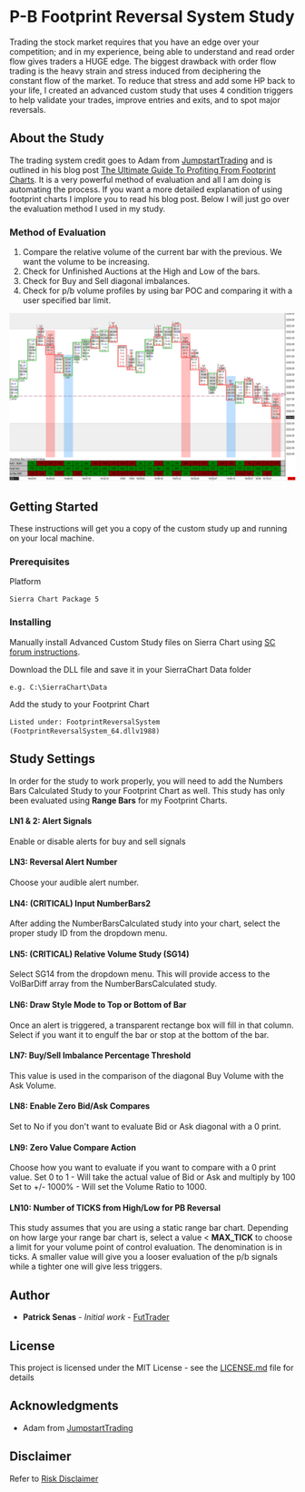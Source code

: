 # P-B Footprint Reversal System Study

Trading the stock market requires that you have an edge over your competition; and in my experience, being able to understand and read order flow gives traders a HUGE edge. The biggest drawback with order flow trading is the heavy strain and stress induced from deciphering the constant flow of the market. To reduce that stress and add some HP back to your life, I created an advanced custom study that uses 4 condition triggers to help validate your trades, improve entries and exits, and to spot major reversals.



## About the Study
The trading system credit goes to Adam from [JumpstartTrading](https://www.jumpstarttrading.com/) and is outlined in his blog post [The Ultimate Guide To Profiting From Footprint Charts](https://www.jumpstarttrading.com/footprint-chart/). It is a very powerful method of evaluation and all I am doing is automating the process. If you want a more detailed explanation of using footprint charts I implore you to read his blog post. Below I will just go over the evaluation method I used in my study.

### Method of Evaluation
1. Compare the relative volume of the current bar with the previous. We want the volume to be increasing.
2. Check for Unfinished Auctions at the High and Low of the bars.
3. Check for Buy and Sell diagonal imbalances.
4. Check for p/b volume profiles by using bar POC and comparing it with a user specified bar limit.

![Image of Study](https://github.com/FutTrader/footprint-system/blob/assets/FootprintChartWithPBReversal.PNG)

## Getting Started

These instructions will get you a copy of the custom study up and running on your local machine.

### Prerequisites

Platform
```
Sierra Chart Package 5
```

### Installing

Manually install Advanced Custom Study files on Sierra Chart using [SC forum instructions](https://www.sierrachart.com/index.php?page=doc/UsingAdvancedCustomStudies.php#ManuallyInstallingAdvancedCustomStudyRelatedFiles).

Download the DLL file and save it in your SierraChart Data folder

```
e.g. C:\SierraChart\Data
```

Add the study to your Footprint Chart

```
Listed under: FootprintReversalSystem (FootprintReversalSystem_64.dllv1988)
```
## Study Settings

In order for the study to work properly, you will need to add the Numbers Bars Calculated Study to your Footprint Chart as well. This study has only been evaluated using **Range Bars** for my Footprint Charts. 

#### LN1 & 2: Alert Signals
Enable or disable alerts for buy and sell signals

#### LN3: Reversal Alert Number
Choose your audible alert number.

#### LN4: (CRITICAL) Input NumberBars2
After adding the NumberBarsCalculated study into your chart, select the proper study ID from the dropdown menu.

#### LN5: (CRITICAL) Relative Volume Study (SG14)
Select SG14 from the dropdown menu. This will provide access to the VolBarDiff array from the NumberBarsCalculated study.

#### LN6: Draw Style Mode to Top or Bottom of Bar
Once an alert is triggered, a transparent rectange box will fill in that column. Select if you want it to engulf the bar or stop at the bottom of the bar.

#### LN7: Buy/Sell Imbalance Percentage Threshold
This value is used in the comparison of the diagonal Buy Volume with the Ask Volume.

#### LN8: Enable Zero Bid/Ask Compares
Set to No if you don't want to evaluate Bid or Ask diagonal with a 0 print.

#### LN9: Zero Value Compare Action
Choose how you want to evaluate if you want to compare with a 0 print value.
Set 0 to 1 - Will take the actual value of Bid or Ask and multiply by 100
Set to +/- 1000% - Will set the Volume Ratio to 1000.

#### LN10: Number of TICKS from High/Low for PB Reversal
This study assumes that you are using a static range bar chart. Depending on how large your range bar chart is, select a value < **MAX_TICK** to choose a limit for your volume point of control evaluation. The denomination is in ticks. A smaller value will give you a looser evaluation of the p/b signals while a tighter one will give less triggers.

## Author

* **Patrick Senas** - *Initial work* - [FutTrader](https://github.com/FutTrader)

## License

This project is licensed under the MIT License - see the [LICENSE.md](https://github.com/FutTrader/footprint-system/blob/master/RISKDISCLAIMER.md) file for details

## Acknowledgments

* Adam from [JumpstartTrading](https://www.jumpstarttrading.com/)

## Disclaimer

Refer to [Risk Disclaimer](https://github.com/FutTrader/footprint-system/blob/master/RISKDISCLAIMER.md)
